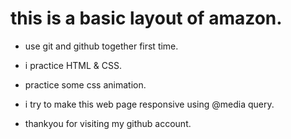 # this is a basic layout of amazon.

- use git and github together first time.

- i practice HTML & CSS.

- practice some css animation.

- i try to make this web page responsive using @media query.

- thankyou for visiting my github account.